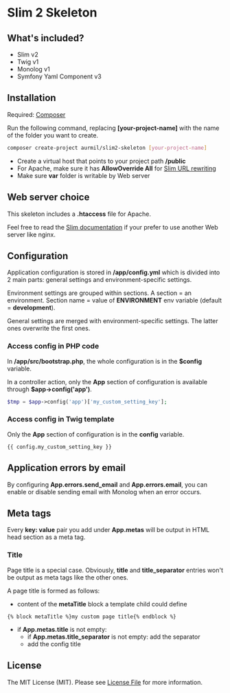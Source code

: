 # Slim 2 Skeleton

## What's included?

* Slim v2
* Twig v1
* Monolog v1
* Symfony Yaml Component v3

## Installation

Required: [Composer](https://getcomposer.org/doc/00-intro.md)

Run the following command, replacing __[your-project-name]__ with the name of the folder you want to create.
```sh
composer create-project aurmil/slim2-skeleton [your-project-name]
```

* Create a virtual host that points to your project path __/public__
* For Apache, make sure it has __AllowOverride All__ for [Slim URL rewriting](http://docs.slimframework.com/routing/rewrite/)
* Make sure __var__ folder is writable by Web server

## Web server choice

This skeleton includes a __.htaccess__ file for Apache.

Feel free to read the [Slim documentation](http://docs.slimframework.com/routing/rewrite/) if your prefer to use another Web server like nginx.

## Configuration

Application configuration is stored in __/app/config.yml__ which is divided into 2 main parts: general settings and environment-specific settings.

Environment settings are grouped within sections. A section = an environment. Section name = value of __ENVIRONMENT__ env variable (default = __development__).

General settings are merged with environment-specific settings. The latter ones overwrite the first ones.

### Access config in PHP code

In __/app/src/bootstrap.php__, the whole configuration is in the __$config__ variable.

In a controller action, only the __App__ section of configuration is available through __$app->config('app')__.
```php
$tmp = $app->config('app')['my_custom_setting_key'];
```

### Access config in Twig template

Only the __App__ section of configuration is in the __config__ variable.

```twig
{{ config.my_custom_setting_key }}
```

## Application errors by email

By configuring __App.errors.send_email__ and __App.errors.email__, you can enable or disable sending email with Monolog when an error occurs.

## Meta tags

Every __key: value__ pair you add under __App.metas__ will be output in HTML head section as a meta tag.

### Title

Page title is a special case. Obviously, __title__ and __title_separator__ entries won't be output as meta tags like the other ones.

A page title is formed as follows:
* content of the __metaTitle__ block a template child could define
```twig
{% block metaTitle %}my custom page title{% endblock %}
```
* if __App.metas.title__ is not empty:
    * if __App.metas.title_separator__ is not empty: add the separator
    * add the config title

## License

The MIT License (MIT). Please see [License File](https://github.com/aurmil/slim2-skeleton/blob/master/LICENSE.md) for more information.

